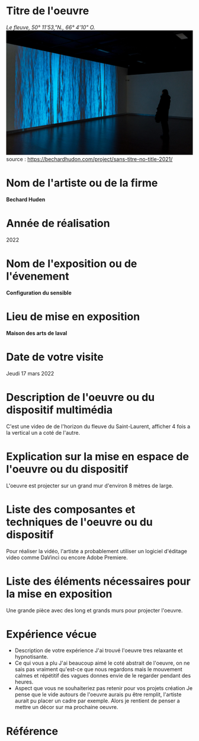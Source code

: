 # Titre de l'oeuvre
*Le fleuve, 50° 11'53,"N., 66° 4'10" O.*
![exemple de personnes avec carré sur le visage](photographies/image_le_fleuve_01.jpg)
source : https://bechardhudon.com/project/sans-titre-no-title-2021/
# Nom de l'artiste ou de la firme
**Bechard Huden**
# Année de réalisation
2022
# Nom de l'exposition ou de l'évenement
**Configuration du sensible**
# Lieu de mise en exposition
**Maison des arts de laval**
# Date de votre visite
Jeudi 17 mars 2022
# Description de l'oeuvre ou du dispositif multimédia
C'est une video de de l'horizon du fleuve du Saint-Laurent, afficher 4 fois a la vertical un a coté de l'autre.
# Explication sur la mise en espace de l'oeuvre ou du dispositif
L'oeuvre est projecter sur un grand mur d'environ 8 mètres de large.
# Liste des composantes et techniques de l'oeuvre ou du dispositif
Pour réaliser la vidéo, l'artiste a probablement utiliser un logiciel d'éditage video comme DaVinci ou encore Adobe Premiere.
# Liste des éléments nécessaires pour la mise en exposition
Une grande pièce avec des long et grands murs pour projecter l'oeuvre.
# Expérience vécue
- Description de votre expérience
 J'ai trouvé l'oeuvre tres relaxante et hypnotisante.
- Ce qui vous a plu
J'ai beaucoup aimé le coté abstrait de l'oeuvre, on ne sais pas vraiment qu'est-ce que nous regardons mais le mouvement calmes et répétitif des vagues donnes envie de le regarder pendant des heures.
- Aspect que vous ne souhaiteriez pas retenir pour vos projets création
Je pense que le vide autours de l'oeuvre aurais pu être remplit, l'artiste aurait pu placer un cadre par exemple. Alors je rentient de penser a mettre un décor sur ma prochaine oeuvre.
# Référence
